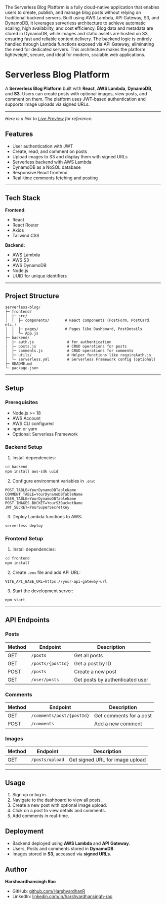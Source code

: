 The Serverless Blog Platform is a fully cloud-native application that enables users to create, publish, and manage blog posts without relying on traditional backend servers. Built using AWS Lambda, API Gateway, S3, and DynamoDB, it leverages serverless architecture to achieve automatic scaling, high availability, and cost efficiency. Blog data and metadata are stored in DynamoDB, while images and static assets are hosted on S3, ensuring fast and reliable content delivery. The backend logic is entirely handled through Lambda functions exposed via API Gateway, eliminating the need for dedicated servers. This architecture makes the platform lightweight, secure, and ideal for modern, scalable web applications.


# Serverless Blog Platform

A **Serverless Blog Platform** built with **React**, **AWS Lambda**, **DynamoDB**, and **S3**.
Users can create posts with optional images, view posts, and comment on them.
The platform uses JWT-based authentication and supports image uploads via signed URLs.

---
*Here is a link to [Live Preview](https://serverless-blog-platform-sami.vercel.app/) for reference.*

## Features

* User authentication with JWT
* Create, read, and comment on posts
* Upload images to S3 and display them with signed URLs
* Serverless backend with AWS Lambda
* DynamoDB as a NoSQL database
* Responsive React frontend
* Real-time comments fetching and posting

---

## Tech Stack

**Frontend:**

* React
* React Router
* Axios
* Tailwind CSS

**Backend:**

* AWS Lambda
* AWS S3
* AWS DynamoDB
* Node.js
* UUID for unique identifiers

---

## Project Structure

```
serverless-blog/
├─ frontend/
│  ├─ src/
│  │  ├─ components/       # React components (PostForm, PostCard, etc.)
│  │  ├─ pages/            # Pages like Dashboard, PostDetails
│  │  └─ App.js
├─ backend/
│  ├─ auth.js               # for authentication
|  ├─ posts.js              # CRUD operations for posts
│  ├─ comments.js           # CRUD operations for comments
│  ├─ utils/                # Helper functions like requireAuth.js
│  └─ serverless.yml        # Serverless Framework config (optional)
├─ README.md
└─ package.json
```

---

## Setup

### Prerequisites

* Node.js >= 18
* AWS Account
* AWS CLI configured
* npm or yarn
* Optional: Serverless Framework

### Backend Setup

1. Install dependencies:

```bash
cd backend
npm install aws-sdk uuid
```

2. Configure environment variables in `.env`:

```env
POST_TABLE=YourDynamoDBTableName
COMMENT_TABLE=YourDynamoDBTableName
USER_TABLE=YourDynamoDBTableName
POST_IMAGES_BUCKET=YourS3BucketName
JWT_SECRET=YourSuperSecretKey
```

3. Deploy Lambda functions to AWS:

```bash
serverless deploy
```

### Frontend Setup

1. Install dependencies:

```bash
cd frontend
npm install
```

2. Create `.env` file and add API URL:

```env
VITE_API_BASE_URL=https://your-api-gateway-url
```

3. Start the development server:

```bash
npm start
```

---

## API Endpoints

### Posts

| Method | Endpoint          | Description                     |
| ------ | ----------------- | ------------------------------- |
| GET    | `/posts`          | Get all posts                   |
| GET    | `/posts/{postId}` | Get a post by ID                |
| POST   | `/posts`          | Create a new post               |
| GET    | `/user/posts`     | Get posts by authenticated user |

### Comments

| Method | Endpoint                  | Description             |
| ------ | ------------------------- | ----------------------- |
| GET    | `/comments/post/{postId}` | Get comments for a post |
| POST   | `/comments`               | Add a new comment       |

### Images

| Method | Endpoint        | Description                     |
| ------ | --------------- | ------------------------------- |
| GET    | `/posts/upload` | Get signed URL for image upload |

---

## Usage

1. Sign up or log in.
2. Navigate to the dashboard to view all posts.
3. Create a new post with optional image upload.
4. Click on a post to view details and comments.
5. Add comments in real-time.


## Deployment

* Backend deployed using **AWS Lambda** and **API Gateway**.
* Users, Posts and comments stored in **DynamoDB**.
* Images stored in **S3**, accessed via **signed URLs**.


## Author

**Harshvardhansingh Rao**

* GitHub: [github.com/HarshvardhanR](https://github.com/HarshvardhanR)
* LinkedIn: [linkedin.com/in/harshvardhansingh-rao](https://www.linkedin.com/in/harshvardhansingh-rao-a63929222/)
